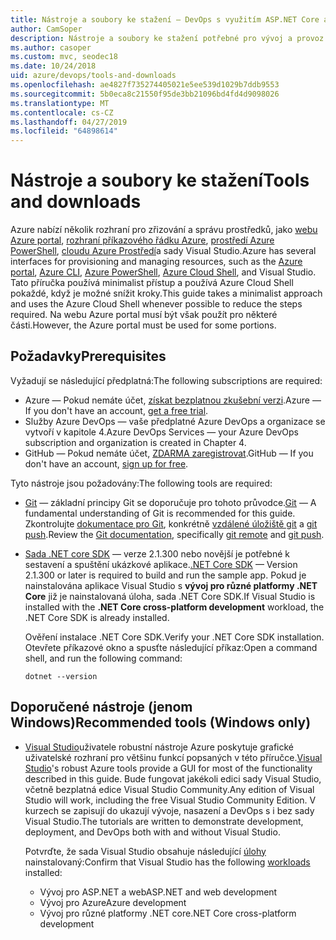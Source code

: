 ```yaml
---
title: Nástroje a soubory ke stažení – DevOps s využitím ASP.NET Core a Azure
author: CamSoper
description: Nástroje a soubory ke stažení potřebné pro vývoj a provoz s ASP.NET Core a Azure.
ms.author: casoper
ms.custom: mvc, seodec18
ms.date: 10/24/2018
uid: azure/devops/tools-and-downloads
ms.openlocfilehash: ae4827f735274405021e5ee539d1029b7ddb9553
ms.sourcegitcommit: 5b0eca8c21550f95de3bb21096bd4fd4d9098026
ms.translationtype: MT
ms.contentlocale: cs-CZ
ms.lasthandoff: 04/27/2019
ms.locfileid: "64898614"
---
```

# <a name="tools-and-downloads"></a><span data-ttu-id="3a7e1-103">Nástroje a soubory ke stažení</span><span class="sxs-lookup"><span data-stu-id="3a7e1-103">Tools and downloads</span></span>

<span data-ttu-id="3a7e1-104">Azure nabízí několik rozhraní pro zřizování a správu prostředků, jako [webu Azure portal](https://portal.azure.com), [rozhraní příkazového řádku Azure](/cli/azure/), [prostředí Azure PowerShell](/powershell/azure/overview), [cloudu Azure Prostředí](https://shell.azure.com/bash)a sady Visual Studio.</span><span class="sxs-lookup"><span data-stu-id="3a7e1-104">Azure has several interfaces for provisioning and managing resources, such as the [Azure portal](https://portal.azure.com), [Azure CLI](/cli/azure/), [Azure PowerShell](/powershell/azure/overview), [Azure Cloud Shell](https://shell.azure.com/bash), and Visual Studio.</span></span> <span data-ttu-id="3a7e1-105">Tato příručka používá minimalist přístup a používá Azure Cloud Shell pokaždé, když je možné snížit kroky.</span><span class="sxs-lookup"><span data-stu-id="3a7e1-105">This guide takes a minimalist approach and uses the Azure Cloud Shell whenever possible to reduce the steps required.</span></span> <span data-ttu-id="3a7e1-106">Na webu Azure portal musí být však použít pro některé části.</span><span class="sxs-lookup"><span data-stu-id="3a7e1-106">However, the Azure portal must be used for some portions.</span></span>

## <a name="prerequisites"></a><span data-ttu-id="3a7e1-107">Požadavky</span><span class="sxs-lookup"><span data-stu-id="3a7e1-107">Prerequisites</span></span>

<span data-ttu-id="3a7e1-108">Vyžadují se následující předplatná:</span><span class="sxs-lookup"><span data-stu-id="3a7e1-108">The following subscriptions are required:</span></span>

* <span data-ttu-id="3a7e1-109">Azure &mdash; Pokud nemáte účet, [získat bezplatnou zkušební verzi](https://azure.microsoft.com/free/).</span><span class="sxs-lookup"><span data-stu-id="3a7e1-109">Azure &mdash; If you don't have an account, [get a free trial](https://azure.microsoft.com/free/).</span></span>
* <span data-ttu-id="3a7e1-110">Služby Azure DevOps &mdash; vaše předplatné Azure DevOps a organizace se vytvoří v kapitole 4.</span><span class="sxs-lookup"><span data-stu-id="3a7e1-110">Azure DevOps Services &mdash; your Azure DevOps subscription and organization is created in Chapter 4.</span></span>
* <span data-ttu-id="3a7e1-111">GitHub &mdash; Pokud nemáte účet, [ZDARMA zaregistrovat](https://github.com/join).</span><span class="sxs-lookup"><span data-stu-id="3a7e1-111">GitHub &mdash; If you don't have an account, [sign up for free](https://github.com/join).</span></span>

<span data-ttu-id="3a7e1-112">Tyto nástroje jsou požadovány:</span><span class="sxs-lookup"><span data-stu-id="3a7e1-112">The following tools are required:</span></span>

* <span data-ttu-id="3a7e1-113">[Git](https://git-scm.com/downloads) &mdash; základní principy Git se doporučuje pro tohoto průvodce.</span><span class="sxs-lookup"><span data-stu-id="3a7e1-113">[Git](https://git-scm.com/downloads) &mdash; A fundamental understanding of Git is recommended for this guide.</span></span> <span data-ttu-id="3a7e1-114">Zkontrolujte [dokumentace pro Git](https://git-scm.com/doc), konkrétně [vzdálené úložiště git](https://git-scm.com/docs/git-remote) a [git push](https://git-scm.com/docs/git-push).</span><span class="sxs-lookup"><span data-stu-id="3a7e1-114">Review the [Git documentation](https://git-scm.com/doc), specifically [git remote](https://git-scm.com/docs/git-remote) and [git push](https://git-scm.com/docs/git-push).</span></span>
* <span data-ttu-id="3a7e1-115">[Sada .NET core SDK](https://www.microsoft.com/net/download/) &mdash; verze 2.1.300 nebo novější je potřebné k sestavení a spuštění ukázkové aplikace.</span><span class="sxs-lookup"><span data-stu-id="3a7e1-115">[.NET Core SDK](https://www.microsoft.com/net/download/) &mdash; Version 2.1.300 or later is required to build and run the sample app.</span></span> <span data-ttu-id="3a7e1-116">Pokud je nainstalována aplikace Visual Studio s **vývoj pro různé platformy .NET Core** již je nainstalovaná úloha, sada .NET Core SDK.</span><span class="sxs-lookup"><span data-stu-id="3a7e1-116">If Visual Studio is installed with the **.NET Core cross-platform development** workload, the .NET Core SDK is already installed.</span></span>

    <span data-ttu-id="3a7e1-117">Ověření instalace .NET Core SDK.</span><span class="sxs-lookup"><span data-stu-id="3a7e1-117">Verify your .NET Core SDK installation.</span></span> <span data-ttu-id="3a7e1-118">Otevřete příkazové okno a spusťte následující příkaz:</span><span class="sxs-lookup"><span data-stu-id="3a7e1-118">Open a command shell, and run the following command:</span></span>

    ```console
    dotnet --version
    ```

## <a name="recommended-tools-windows-only"></a><span data-ttu-id="3a7e1-119">Doporučené nástroje (jenom Windows)</span><span class="sxs-lookup"><span data-stu-id="3a7e1-119">Recommended tools (Windows only)</span></span>

* <span data-ttu-id="3a7e1-120">[Visual Studio](https://visualstudio.microsoft.com)uživatele robustní nástroje Azure poskytuje grafické uživatelské rozhraní pro většinu funkcí popsaných v této příručce.</span><span class="sxs-lookup"><span data-stu-id="3a7e1-120">[Visual Studio](https://visualstudio.microsoft.com)'s robust Azure tools provide a GUI for most of the functionality described in this guide.</span></span> <span data-ttu-id="3a7e1-121">Bude fungovat jakékoli edici sady Visual Studio, včetně bezplatná edice Visual Studio Community.</span><span class="sxs-lookup"><span data-stu-id="3a7e1-121">Any edition of Visual Studio will work, including the free Visual Studio Community Edition.</span></span> <span data-ttu-id="3a7e1-122">V kurzech se zapisují do ukazují vývoje, nasazení a DevOps s i bez sady Visual Studio.</span><span class="sxs-lookup"><span data-stu-id="3a7e1-122">The tutorials are written to demonstrate development, deployment, and DevOps both with and without Visual Studio.</span></span>

  <span data-ttu-id="3a7e1-123">Potvrďte, že sada Visual Studio obsahuje následující [úlohy](/visualstudio/install/modify-visual-studio) nainstalovaný:</span><span class="sxs-lookup"><span data-stu-id="3a7e1-123">Confirm that Visual Studio has the following [workloads](/visualstudio/install/modify-visual-studio) installed:</span></span>

  * <span data-ttu-id="3a7e1-124">Vývoj pro ASP.NET a web</span><span class="sxs-lookup"><span data-stu-id="3a7e1-124">ASP.NET and web development</span></span>
  * <span data-ttu-id="3a7e1-125">Vývoj pro Azure</span><span class="sxs-lookup"><span data-stu-id="3a7e1-125">Azure development</span></span>
  * <span data-ttu-id="3a7e1-126">Vývoj pro různé platformy .NET core</span><span class="sxs-lookup"><span data-stu-id="3a7e1-126">.NET Core cross-platform development</span></span>
